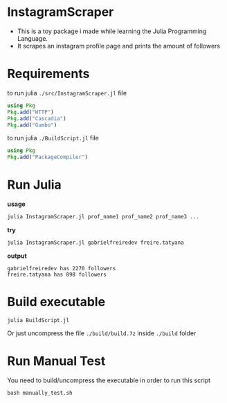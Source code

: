 # InstagramScraper

- This is a toy package i made while learning the Julia Programming Language.
- It scrapes an instagram profile page and prints the amount of followers

# Requirements
to run julia `./src/InstagramScraper.jl` file
```julia
using Pkg
Pkg.add("HTTP")
Pkg.add("Cascadia")
Pkg.add("Gumbo")
```
to run julia `./BuildScript.jl` file
```julia
using Pkg
Pkg.add("PackageCompiler")
```
# Run Julia
**usage**
```bash
julia InstagramScraper.jl prof_name1 prof_name2 prof_name3 ...
```
**try**
```bash
julia InstagramScraper.jl gabrielfreiredev freire.tatyana
```
**output**
```
gabrielfreiredev has 2270 followers
freire.tatyana has 898 followers
```

# Build executable
```shell
julia BuildScript.jl
```
Or just uncompress the file `./build/build.7z` inside `./build` folder

# Run Manual Test
You need to build/uncompress the executable in order to run this script
```shell
bash manually_test.sh
```